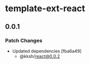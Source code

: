# template-ext-react

## 0.0.1

### Patch Changes

- Updated dependencies [fba6a49]
  - @kksh/react@0.0.2
